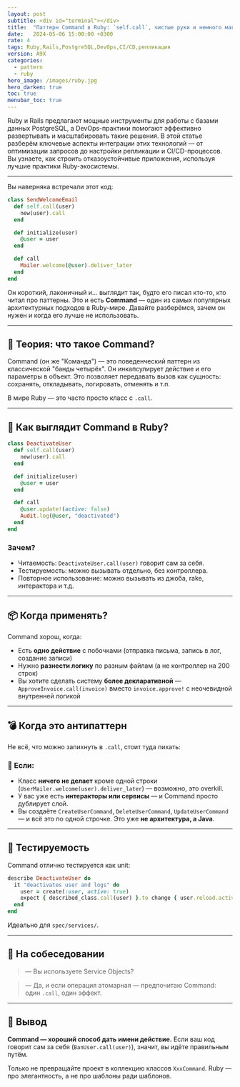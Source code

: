 ```yaml
---
layout: post
subtitle: <div id="terminal"></div>
title:  "Паттерн Command в Ruby: `self.call`, чистые руки и немного магии"
date:   2024-05-06 15:00:00 +0300
rate: 4
tags: Ruby,Rails,PostgreSQL,DevOps,CI/CD,репликация
version: A9X
categories:
  - pattern
  - ruby
hero_image: /images/ruby.jpg
hero_darken: true
toc: true
menubar_toc: true
---
```

Ruby и Rails предлагают мощные инструменты для работы с базами данных PostgreSQL, а DevOps-практики помогают эффективно развертывать и масштабировать такие решения. В этой статье разберём ключевые аспекты интеграции этих технологий — от оптимизации запросов до настройки репликации и CI/CD-процессов. Вы узнаете, как строить отказоустойчивые приложения, используя лучшие практики Ruby-экосистемы.

---
Вы наверняка встречали этот код:

```ruby
class SendWelcomeEmail
  def self.call(user)
    new(user).call
  end

  def initialize(user)
    @user = user
  end

  def call
    Mailer.welcome(@user).deliver_later
  end
end
````

Он короткий, лаконичный и… выглядит так, будто его писал кто-то, кто читал про паттерны.
Это и есть **Command** — один из самых популярных архитектурных подходов в Ruby-мире. Давайте разберёмся, зачем он нужен и когда его лучше не использовать.

---

## 🧠 Теория: что такое Command?

Command (он же "Команда") — это поведенческий паттерн из классической "банды четырёх".
Он инкапсулирует действие и его параметры в объект. Это позволяет передавать вызов как сущность: сохранять, откладывать, логировать, отменять и т.п.

В мире Ruby — это часто просто класс с `.call`.

---

## 🔧 Как выглядит Command в Ruby?

```ruby
class DeactivateUser
  def self.call(user)
    new(user).call
  end

  def initialize(user)
    @user = user
  end

  def call
    @user.update!(active: false)
    Audit.log(@user, "deactivated")
  end
end
```

### Зачем?

* Читаемость: `DeactivateUser.call(user)` говорит сам за себя.
* Тестируемость: можно вызывать отдельно, без контроллера.
* Повторное использование: можно вызывать из джоба, rake, интерактора и т.д.

---

## 📦 Когда применять?

Command хорош, когда:

* Есть **одно действие** с побочками (отправка письма, запись в лог, создание записи)
* Нужно **разнести логику** по разным файлам (а не контроллер на 200 строк)
* Вы хотите сделать систему **более декларативной** — `ApproveInvoice.call(invoice)` вместо `invoice.approve!` с неочевидной внутренней логикой

---

## 💣 Когда это антипаттерн

Не всё, что можно запихнуть в `.call`, стоит туда пихать:

### 🚫 Если:

* Класс **ничего не делает** кроме одной строки (`UserMailer.welcome(user).deliver_later`) — возможно, это overkill.
* У вас уже есть **интеракторы или сервисы** — и Command просто дублирует слой.
* Вы создаёте `CreateUserCommand`, `DeleteUserCommand`, `UpdateUserCommand` — и всё это по одной строчке. Это уже **не архитектура, а Java**.

---

## 🧪 Тестируемость

Command отлично тестируется как unit:

```ruby
describe DeactivateUser do
  it "deactivates user and logs" do
    user = create(:user, active: true)
    expect { described_class.call(user) }.to change { user.reload.active }.to(false)
  end
end
```

Идеально для `spec/services/`.

---

## 🎤 На собеседовании

> — Вы используете Service Objects?

> — Да, и если операция атомарная — предпочитаю Command: один `.call`, один эффект.

---

## 🧾 Вывод

**Command — хороший способ дать имени действие.**
Если ваш код говорит сам за себя (`BanUser.call(user)`), значит, вы идёте правильным путём.

Только не превращайте проект в коллекцию классов `XxxCommand`. Ruby — про элегантность, а не про шаблоны ради шаблонов.
